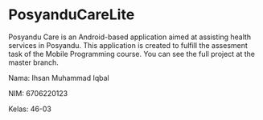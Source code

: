 # PosyanduCareLite
Posyandu Care is an Android-based application aimed at assisting health services in Posyandu. This application is created to fulfill the assesment task of the Mobile Programming course. You can see the full project at the master branch.

Nama: Ihsan Muhammad Iqbal

NIM: 6706220123

Kelas: 46-03
